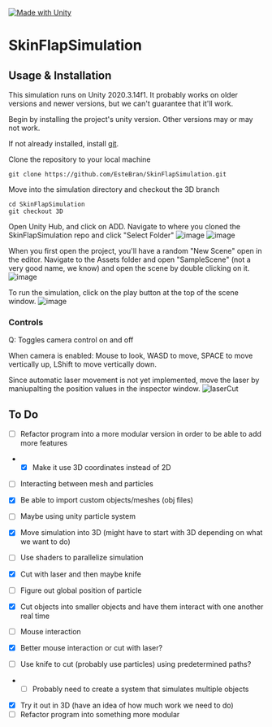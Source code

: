 [![Made with Unity](https://img.shields.io/badge/Made%20with-Unity-57b9d3.svg?style=flat&logo=unity)](https://unity3d.com)


# SkinFlapSimulation

## Usage & Installation
This simulation runs on Unity 2020.3.14f1. It probably works on older versions and newer versions, but we can't guarantee that it'll work.

Begin by installing the project's unity version. Other versions may or may not work.

If not already installed, install [git](https://git-scm.com/).

Clone the repository to your local machine
```
git clone https://github.com/EsteBran/SkinFlapSimulation.git
```
Move into the simulation directory and checkout the 3D branch

```
cd SkinFlapSimulation
git checkout 3D
```
Open Unity Hub, and click on ADD. Navigate to where you cloned the SkinFlapSimulation repo and click "Select Folder"
![image](https://user-images.githubusercontent.com/15898988/131772190-01be6238-1f5d-4000-a60c-424fe7fd16eb.png)
![image](https://user-images.githubusercontent.com/15898988/131772224-c79fb23d-2508-4263-b46b-30ac90df032f.png)


When you first open the project, you'll have a random "New Scene" open in the editor. Navigate to the Assets folder and open "SampleScene" (not a very good name, we know) and open the scene by double clicking on it.
![image](https://user-images.githubusercontent.com/15898988/131772377-8c19aff6-284b-46e1-9b68-62cb468f238c.png)

To run the simulation, click on the play button at the top of the scene window. 
![image](https://user-images.githubusercontent.com/15898988/131772453-c29725d0-8f31-4067-a893-d2058504ebde.png)

### Controls
Q: Toggles camera control on and off

When camera is enabled: Mouse to look, WASD to move, SPACE to move vertically up, LShift to move vertically down.

Since automatic laser movement is not yet implemented, move the laser by maniupalting the position values in the inspector window.
![laserCut](https://user-images.githubusercontent.com/15898988/131772926-dbe607ff-c949-45a7-a9e7-45c9430b53aa.gif)


## To Do

- [ ] Refactor program into a more modular version in order to be able to add more features
- - [x] Make it use 3D coordinates instead of 2D
- [ ] Interacting between mesh and particles
- [x] Be able to import custom objects/meshes (obj files)
- [ ] Maybe using unity particle system
- [x] Move simulation into 3D (might have to start with 3D depending on what we want to do)
- [ ] Use shaders to parallelize simulation
- [x] Cut with laser and then maybe knife
- [ ] Figure out global position of particle
- [x] Cut objects into smaller objects and have them interact with one another real time 
- [ ] Mouse interaction

- [x] Better mouse interaction or cut with laser?
- [ ] Use knife to cut (probably use particles) using predetermined paths?
- - [ ] Probably need to create a system that simulates multiple objects
- [x] Try it out in 3D (have an idea of how much work we need to do)
- [ ] Refactor program into something more modular
